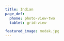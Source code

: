 ```yaml
---
title: Indian
page_def:
  phone: photo-view-two
  tablet: grid-view

featured_image: modak.jpg
---
```


